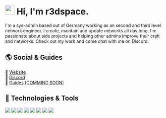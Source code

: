 # <img src="https://raw.githubusercontent.com/MartinHeinz/MartinHeinz/master/wave.gif" width="30px"> Hi, I'm r3dspace.
<p align="left">I'm a sys-admin based out of Germany working as an second and third level network engineer. I create, maintain and update networks all day long. I'm passionate about side projects and helping other admins improve their craft and networks. Check out my work and come chat with me on Discord.</p>

## 🌎 Social & Guides
🔗 [Website](https://r3dspace.xyz)</br>
🔗 [Discord](https://dc.spicydragon.net)</br>
🔗 [Guides (COMMING SOON)](https://wiki.r3dspace.xyz)</br>

## 🧰 Technologies & Tools
![](https://img.shields.io/badge/OS-Linux-informational?style=flat&logo=linux&logoColor=white&color=C32633)
![](https://img.shields.io/badge/OS-Windows-informational?style=flat&logo=windows&logoColor=white&color=C32633)
![](https://img.shields.io/badge/Code-Python-informational?style=flat&logo=python&logoColor=white&color=C32633)
![](https://img.shields.io/badge/Tools-Docker-informational?style=flat&logo=docker&logoColor=white&color=C32633)
![](https://img.shields.io/badge/Shell-Bash-informational?style=flat&logo=gnu-bash&logoColor=white&color=C32633)
![](https://img.shields.io/badge/Shell-Powershell-informational?style=flat&logo=powershell&logoColor=white&color=C32633)
![](https://img.shields.io/badge/Cloud-Azure-informational?style=flat&logo=microsoft-azure&logoColor=white&color=C32633)
![](https://img.shields.io/badge/Cloud-Hetzner-informational?style=flat&logo=hetzner&logoColor=white&color=C32633)

<!-- links to your social media accounts -->
[1]: https://github.com/r3dspace

<!-- icons with padding -->
[1.1]: http://i.imgur.com/0o48UoR.png (github icon with padding)
